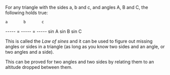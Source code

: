 For any triangle with the sides a, b and c, and angles A, B and C, the following
holds true:

    a       b       c
  ----- = ----- = -----
  sin A   sin B   sin C

This is called the *Law of sines* and it can be used to figure out missing
angles or sides in a triangle (as long as you know two sides and an angle, or
two angles and a side).

This can be proved for two angles and two sides by relating them to an altitude
dropped between them.

